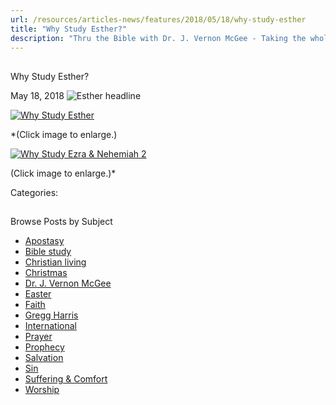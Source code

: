 ```yaml
---
url: /resources/articles-news/features/2018/05/18/why-study-esther
title: "Why Study Esther?"
description: "Thru the Bible with Dr. J. Vernon McGee - Taking the whole Word to the whole world"
---
```







## 
 Why Study Esther?


May 18, 2018
![Esther headline](https://ttb.org/images/default-source/Why-Study/esther-headline.jpg?sfvrsn=5afb1d16_0 "Esther headline")




[![Why Study Esther](/images/default-source/Why-Study/why-study-esther.jpg?sfvrsn=57fb1d16_0&MaxWidth=500&MaxHeight=&ScaleUp=false&Quality=High&Method=ResizeFitToAreaArguments&Signature=98BCA1139BACF77D5BD7D8B7F1AD929B640E1164 "Why Study Esther")](/images/default-source/Why-Study/why-study-esther.jpg?sfvrsn=57fb1d16_0)  

*(Click image to enlarge.)  

[![Why Study Ezra & Nehemiah 2](/images/default-source/Why-Study/why-study-ezra-nehemiah-2.jpg?sfvrsn=fc831d16_0&MaxWidth=500&MaxHeight=&ScaleUp=false&Quality=High&Method=ResizeFitToAreaArguments&Signature=E658511AC9E4787AC377C745214095389B4BFA32 "Why Study Ezra & Nehemiah 2")](/images/default-source/Why-Study/why-study-ezra-nehemiah-2.jpg?sfvrsn=fc831d16_0)  

(Click image to enlarge.)*

Categories: 









## 
 Browse Posts by Subject


* [Apostasy](/resources/articles-news/-in-tags/tags/Apostasy)
* [Bible study](/resources/articles-news/-in-tags/tags/Bible-study)
* [Christian living](/resources/articles-news/-in-tags/tags/Christian-living)
* [Christmas](/resources/articles-news/-in-tags/tags/Christmas)
* [Dr. J. Vernon McGee](/resources/articles-news/-in-tags/tags/Dr-J-Vernon-McGee)
* [Easter](/resources/articles-news/-in-tags/tags/easter)
* [Faith](/resources/articles-news/-in-tags/tags/Faith)
* [Gregg Harris](/resources/articles-news/-in-tags/tags/Gregg-Harris)
* [International](/resources/articles-news/-in-tags/tags/International)
* [Prayer](/resources/articles-news/-in-tags/tags/prayer)
* [Prophecy](/resources/articles-news/-in-tags/tags/Prophecy)
* [Salvation](/resources/articles-news/-in-tags/tags/Salvation)
* [Sin](/resources/articles-news/-in-tags/tags/sin)
* [Suffering & Comfort](/resources/articles-news/-in-tags/tags/Suffering-Comfort)
* [Worship](/resources/articles-news/-in-tags/tags/worship)






